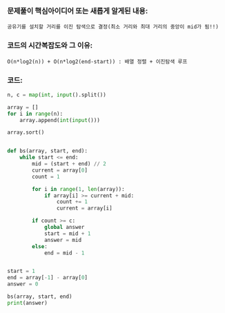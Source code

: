 ### 문제풀이 핵심아이디어 또는 새롭게 알게된 내용: 
    공유기를 설치할 거리를 이진 탐색으로 결정(최소 거리와 최대 거리의 중앙이 mid가 됨!!)
    
### 코드의 시간복잡도와 그 이유:
    O(n*log2(n)) + O(n*log2(end-start)) : 배열 정렬 + 이진탐색 루프 


### 코드:
```python
n, c = map(int, input().split())

array = []
for i in range(n):
    array.append(int(input()))

array.sort()


def bs(array, start, end):
    while start <= end:
        mid = (start + end) // 2
        current = array[0]
        count = 1

        for i in range(1, len(array)):
            if array[i] >= current + mid:
                count += 1
                current = array[i]

        if count >= c:
            global answer
            start = mid + 1
            answer = mid
        else:
            end = mid - 1


start = 1
end = array[-1] - array[0]
answer = 0

bs(array, start, end)
print(answer)
```
